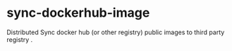 # sync-dockerhub-image
Distributed Sync docker hub (or other registry) public images to third party registry .




